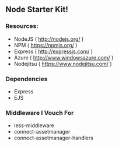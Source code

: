 ## Node Starter Kit!


### Resources:
- NodeJS ( http://nodejs.org/ )
- NPM ( https://npmjs.org/ )
- Express ( http://expressjs.com/ )
- Azure ( http://www.windowsazure.com/ )
- Nodejitsu ( https://www.nodejitsu.com/ )


### Dependencies
- Express
- EJS


### Middleware I Vouch For
- less-middleware
- connect-assetmanager
- connect-assetmanager-handlers